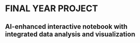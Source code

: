 # FINAL YEAR PROJECT
## AI-enhanced interactive notebook with integrated data analysis and visualization
